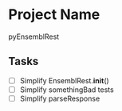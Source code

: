 # Project Name
pyEnsemblRest

## Tasks
- [ ] Simplify EnsemblRest.__init__()
- [ ] Simplify somethingBad tests
- [ ] Simplify parseResponse
